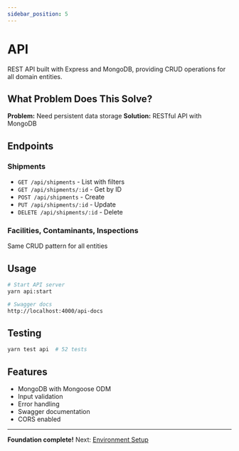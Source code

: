 ```yaml
---
sidebar_position: 5
---
```


# API

REST API built with Express and MongoDB, providing CRUD operations for all domain entities.

## What Problem Does This Solve?

**Problem:** Need persistent data storage
**Solution:** RESTful API with MongoDB

## Endpoints

### Shipments
- `GET /api/shipments` - List with filters
- `GET /api/shipments/:id` - Get by ID
- `POST /api/shipments` - Create
- `PUT /api/shipments/:id` - Update
- `DELETE /api/shipments/:id` - Delete

### Facilities, Contaminants, Inspections
Same CRUD pattern for all entities

## Usage

```bash
# Start API server
yarn api:start

# Swagger docs
http://localhost:4000/api-docs
```

## Testing

```bash
yarn test api  # 52 tests
```

## Features

- MongoDB with Mongoose ODM
- Input validation
- Error handling
- Swagger documentation
- CORS enabled

---

**Foundation complete!** Next: [Environment Setup](../guides/environment-setup.md)
